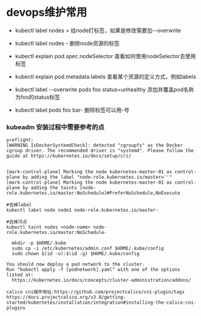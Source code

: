 # devops维护常用
- kubectl label nodes <node-name> <label-key>=<label-value>  给node打标签，如果是修改需要加--overwrite
- kubectl label nodes <node-name> <label-key>- 删除node资源的标签
- kubectl explain pod.spec.nodeSelector 查看如何使用nodeSelector去使用标签

-  kubectl explain pod.metadata.labels  查看某个资源的定义方式，例如labels
- kubectl label --overwrite pods foo status=unhealthy 添加并覆盖pod名称为foo的status标签
- kubectl label pods foo bar- 删除标签可以用-号

### kubeadm 安装过程中需要参考的点

```
preflight:
[WARNING IsDockerSystemdCheck]: detected "cgroupfs" as the Docker cgroup driver. The recommended driver is "systemd". Please follow the guide at https://kubernetes.io/docs/setup/cri/


[mark-control-plane] Marking the node kubernetes-master-01 as control-plane by adding the label "node-role.kubernetes.io/master=''"
[mark-control-plane] Marking the node kubernetes-master-01 as control-plane by adding the taints [node-role.kubernetes.io/master:NoSchedule]#PreferNoSchedule,NoExecute

#去掉label
kubectl label node node1 node-role.kubernetes.io/master-

#去掉污点
kubectl taint nodes <node-name> node-role.kubernetes.io/master:NoSchedule- 

  mkdir -p $HOME/.kube
  sudo cp -i /etc/kubernetes/admin.conf $HOME/.kube/config
  sudo chown $(id -u):$(id -g) $HOME/.kube/config

You should now deploy a pod network to the cluster.
Run "kubectl apply -f [podnetwork].yaml" with one of the options listed at:
  https://kubernetes.io/docs/concepts/cluster-administration/addons/

calico cni插件地址:https://github.com/projectcalico/cni-plugin/tags
https://docs.projectcalico.org/v3.8/getting-started/kubernetes/installation/integration#installing-the-calico-cni-plugins

```